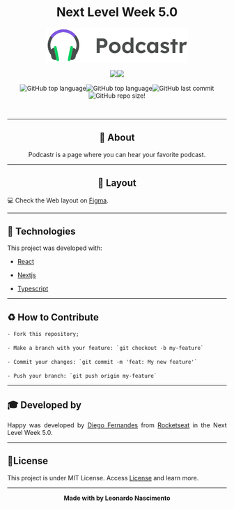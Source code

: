 <h1 align="center">Next Level Week 5.0</h1>
<p align="center">
<img src="./.github/logo.svg"/>



<div align="center">
<img src="https://img.shields.io/badge/ROCKETSEAT-NLW%205.0-5965e0?style=for-the-badge&logo=appveyor"/><img src="https://img.shields.io/badge/LICENSE-MIT-5965e0?style=for-the-badge&logo=appveyor" />

![GitHub top language](https://img.shields.io/github/languages/count/Nandosbx/podcastr-next?color=5965e0&&style=for-the-badge&logo=appveyor)![GitHub top language](https://img.shields.io/github/languages/top/Nandosbx/podcastr-next?color=5965e0&&style=for-the-badge&logo=appveyor)![GitHub last commit](https://img.shields.io/github/last-commit/Nandosbx/podcastr-next?color=5965e0&&style=for-the-badge&logo=appveyor)![GitHub repo size](https://img.shields.io/github/repo-size/Nandosbx/podcastr-next?color=5965e0&&style=for-the-badge&logo=appveyor)!

<p align="center">
<img src=""/>
</p>


------------

<h2>📖 About</h2>

Podcastr is a page where you can hear your favorite podcast.

------------
<h2>🔖 Layout</h2>
<div align="justify">

💻 Check the Web layout on <a href="https://www.figma.com/file/is9KGod2KJ8eINasYTA0ad/Podcastr?node-id=160%3A2761">Figma</a>.


------------

<h2>🚀 Technologies</h2>

This project was developed with:

- [React](https://reactjs.org/ "React")
  
- [Nextjs](https://nextjs.org/ "Nextjs")

- [Typescript](https://www.typescriptlang.org/ "Typescript")

------------
<h2>♻️ How to Contribute</h2>

```
- Fork this repository;

- Make a branch with your feature: `git checkout -b my-feature`

- Commit your changes: `git commit -m 'feat: My new feature'`

- Push your branch: `git push origin my-feature`
```
------------

<h2>🎓 Developed by</h2>
Happy was developed by <a href="https://github.com/diego3g">Diego Fernandes</a> from <a href="https://rocketseat.com.br/">Rocketseat</a> in the Next Level Week 5.0.

------------


<h2>📃License</h2>

This project is under MIT License. Access <a href="https://github.com/martinsrusso/podcastr-next/blob/master/LICENSE.md">License</a> and learn more.

------------


<footer align="center">
 <strong align="center">Made with by Leonardo Nascimento</strong>
</footer>
